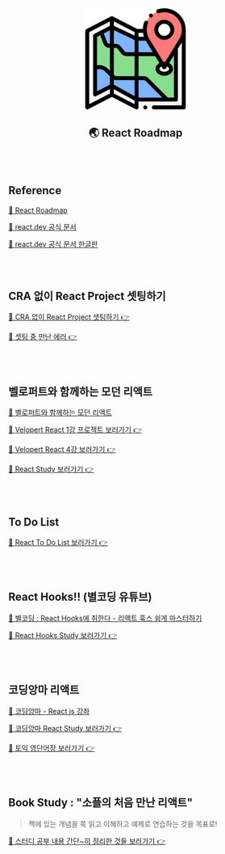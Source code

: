 <div align="center">
  <img width="200px;" src="./images/map.png"/>
</div>
<h2 align="center">🌏 React Roadmap</h2>

<br>
<br>

## Reference

[🔗 React Roadmap](https://roadmap.sh/react)

[🔗 react.dev 공식 문서](https://react.dev/learn)

[🔗 react.dev 공식 문서 한글판](https://react-ko.dev/learn#rendering-lists)

<br>
<br>

## CRA 없이 React Project 셋팅하기

[📁 CRA 없이 React Project 셋팅하기 👉](https://github.com/mireyhgnay/react-roadmap/blob/main/Study/01.%20CRA%20%EC%97%86%EC%9D%B4%20React%20Project%20%EC%85%8B%ED%8C%85%ED%95%98%EA%B8%B0.md)

[📁 셋팅 중 만난 에러 👉](https://github.com/mireyhgnay/react-roadmap/blob/main/Study/02.%20%EC%85%8B%ED%8C%85%20%EC%A4%91%20%EB%A7%8C%EB%82%9C%20%EC%97%90%EB%9F%AC.md)

<br>
<br>

## 벨로퍼트와 함께하는 모던 리액트

[🔗 벨로퍼트와 함께하는 모던 리액트](https://react.vlpt.us/)

[📁 Velopert React 1강 프로젝트 보러가기 👉](https://github.com/mireyhgnay/react-roadmap/tree/main/01_React)

[📁 Velopert React 4강 보러가기 👉](https://github.com/mireyhgnay/react-roadmap/tree/main/react_api)

[📔 React Study 보러가기 👉](https://github.com/mireyhgnay/react-roadmap/tree/main/Study)

<br>
<br>

## To Do List

[📁 React To Do List 보러가기 👉](https://github.com/mireyhgnay/react-todolist)

<br>
<Br>

## React Hooks!! (별코딩 유튜브)

[🔗 별코딩 : React Hooks에 취한다 - 리액트 훅스 쉽게 마스터하기](https://www.youtube.com/playlist?list=PLZ5oZ2KmQEYjwhSxjB_74PoU6pmFzgVMO)

[📔 React Hooks Study 보러가기 👉](https://github.com/mireyhgnay/react-roadmap/tree/main/Study/React%20Hooks)

<br>
<br>

## 코딩앙마 리액트

[🔗 코딩앙마 - React js 강좌](https://www.youtube.com/watch?v=05uFo_-SGXU&list=PLZKTXPmaJk8J_fHAzPLH8CJ_HO_M33e7-)

[📔 코딩앙마 React Study 보러가기 👉](https://hyerimiya.notion.site/React-1fd1cd430bfd480c84677bf19fc2cffd?pvs=4)

[📖 토익 영단어장 보러가기 👉](https://github.com/mireyhgnay/voca)

<br>
<br>

## Book Study : "소플의 처음 만난 리액트"

> 책에 있는 개념을 쭉 읽고 이해하고 예제로 연습하는 것을 목표로!

[📖 스터디 공부 내용 간단~히 정리한 것들 보러가기 👉](https://hyerimiya.notion.site/Book-1f6bf10c6a4249dc8f90e342ec0ccf26?pvs=4)